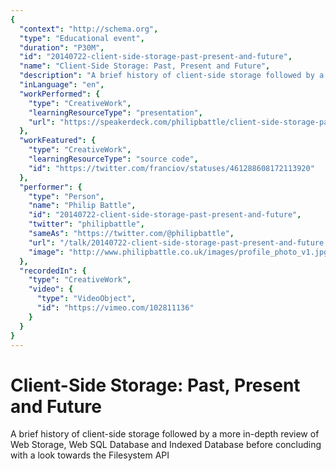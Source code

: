 ```yaml
---
{
  "context": "http://schema.org",
  "type": "Educational event",
  "duration": "P30M",
  "id": "20140722-client-side-storage-past-present-and-future",
  "name": "Client-Side Storage: Past, Present and Future",
  "description": "A brief history of client-side storage followed by a more in-depth review of Web Storage, Web SQL Database and Indexed Database before concluding with a look towards the Filesystem API",
  "inLanguage": "en",
  "workPerformed": {
    "type": "CreativeWork",
    "learningResourceType": "presentation",
    "url": "https://speakerdeck.com/philipbattle/client-side-storage-past-present-and-future"
  },
  "workFeatured": {
    "type": "CreativeWork",
    "learningResourceType": "source code",
    "id": "https://twitter.com/franciov/statuses/461288608172113920"
  },
  "performer": {
    "type": "Person",
    "name": "Philip Battle",
    "id": "20140722-client-side-storage-past-present-and-future",
    "twitter": "philipbattle",
    "sameAs": "https://twitter.com/@philipbattle",
    "url": "/talk/20140722-client-side-storage-past-present-and-future.html",
    "image": "http://www.philipbattle.co.uk/images/profile_photo_v1.jpg"
  },
  "recordedIn": {
    "type": "CreativeWork",
    "video": {
      "type": "VideoObject",
      "id": "https://vimeo.com/102811136"
    }
  }
}
---
```

# Client-Side Storage: Past, Present and Future

A brief history of client-side storage followed by a more in-depth review of Web Storage, Web SQL Database and Indexed Database before concluding with a look towards the Filesystem API